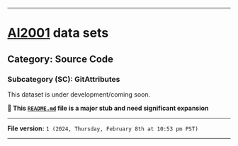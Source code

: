 
***

# [AI2001](https://github.com/seanpm2001/AI2001/) data sets

## Category: Source Code

### Subcategory (SC): GitAttributes

This dataset is under development/coming soon.

**🌱️ This [`README.md`](/README.md) file is a major stub and need significant expansion**

***

**File version:** `1 (2024, Thursday, February 8th at 10:53 pm PST)`

***
